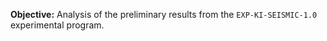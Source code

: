 **Objective:** Analysis of the preliminary results from the `EXP-KI-SEISMIC-1.0` experimental program.